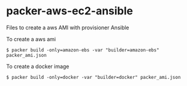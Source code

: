 # packer-aws-ec2-ansible

Files to create a aws AMI with provisioner Ansible

To create a aws ami
```
$ packer build -only=amazon-ebs -var "builder=amazon-ebs" packer_ami.json
```

To create a docker image
```
$ packer build -only=docker -var "builder=docker" packer_ami.json
```
